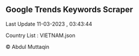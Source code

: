 

## Google Trends Keywords Scraper 
 
Last Update 11-03-2023 , 03:43:44

Country List :
VIETNAM.json



© Abdul Muttaqin 
